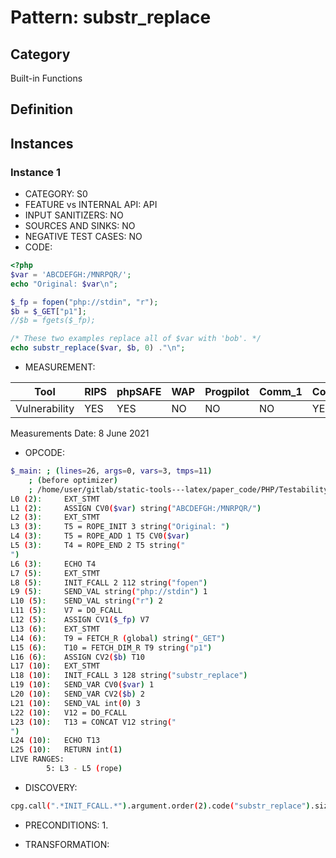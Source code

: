 # Pattern:  substr_replace

## Category

Built-in Functions

## Definition

## Instances

### Instance 1

- CATEGORY: S0
- FEATURE vs INTERNAL API: API
- INPUT SANITIZERS:  NO
- SOURCES AND SINKS: NO 
- NEGATIVE TEST CASES: NO
- CODE:

```php
<?php
$var = 'ABCDEFGH:/MNRPQR/';
echo "Original: $var\n";

$_fp = fopen("php://stdin", "r");
$b = $_GET["p1"];
//$b = fgets($_fp);

/* These two examples replace all of $var with 'bob'. */
echo substr_replace($var, $b, 0) ."\n";
```

- MEASUREMENT:

| Tool          | RIPS | phpSAFE | WAP  | Progpilot | Comm_1 | Comm_2 | Correct |
| ------------- | ---- | ------- | ---- | --------- | ------- | --------- | ------- |
| Vulnerability | YES  | YES     | NO   | NO        | NO      | YES       | YES     |
Measurements Date: 8 June 2021

- OPCODE:

```bash
$_main: ; (lines=26, args=0, vars=3, tmps=11)
    ; (before optimizer)
    ; /home/user/gitlab/static-tools---latex/paper_code/PHP/Testability_Patterns/45_substring_replace_function/45_substring_replace_function.php:1-10
L0 (2):     EXT_STMT
L1 (2):     ASSIGN CV0($var) string("ABCDEFGH:/MNRPQR/")
L2 (3):     EXT_STMT
L3 (3):     T5 = ROPE_INIT 3 string("Original: ")
L4 (3):     T5 = ROPE_ADD 1 T5 CV0($var)
L5 (3):     T4 = ROPE_END 2 T5 string("
")
L6 (3):     ECHO T4
L7 (5):     EXT_STMT
L8 (5):     INIT_FCALL 2 112 string("fopen")
L9 (5):     SEND_VAL string("php://stdin") 1
L10 (5):    SEND_VAL string("r") 2
L11 (5):    V7 = DO_FCALL
L12 (5):    ASSIGN CV1($_fp) V7
L13 (6):    EXT_STMT
L14 (6):    T9 = FETCH_R (global) string("_GET")
L15 (6):    T10 = FETCH_DIM_R T9 string("p1")
L16 (6):    ASSIGN CV2($b) T10
L17 (10):   EXT_STMT
L18 (10):   INIT_FCALL 3 128 string("substr_replace")
L19 (10):   SEND_VAR CV0($var) 1
L20 (10):   SEND_VAR CV2($b) 2
L21 (10):   SEND_VAL int(0) 3
L22 (10):   V12 = DO_FCALL
L23 (10):   T13 = CONCAT V12 string("
")
L24 (10):   ECHO T13
L25 (10):   RETURN int(1)
LIVE RANGES:
        5: L3 - L5 (rope)
```

- DISCOVERY:

```bash
cpg.call(".*INIT_FCALL.*").argument.order(2).code("substr_replace").size
```

- PRECONDITIONS:
   1.

- TRANSFORMATION: 

```

```

